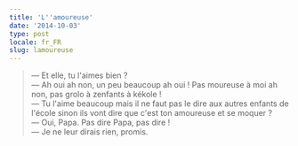 ```yaml
---
title: 'L''amoureuse'
date: '2014-10-03'
type: post
locale: fr_FR
slug: lamoureuse
---
```


> — Et elle, tu l'aimes bien ?  
> — Ah oui ah non, un peu beaucoup ah oui ! Pas moureuse à moi ah non, pas grolo à zenfants à kékole !  
> — Tu l'aime beaucoup mais il ne faut pas le dire aux autres enfants de l'école sinon ils vont dire que c'est ton amoureuse et se moquer ?  
> — Oui, Papa. Pas dire Papa, pas dire !  
> — Je ne leur dirais rien, promis.
